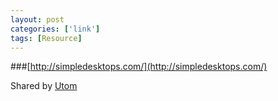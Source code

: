 ```yaml
---
layout: post
categories: ['link']
tags: [Resource]
---
```


###[http://simpledesktops.com/](http://simpledesktops.com/)

Shared by [Utom](https://twitter.com/utom)